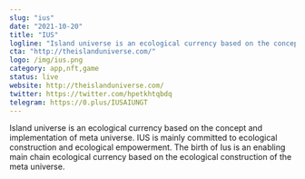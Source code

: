 ```yaml
---
slug: "ius"
date: "2021-10-20"
title: "IUS"
logline: "Island universe is an ecological currency based on the concept and implementation of meta universe. IUS is mainly committed to ecological construction and ecological empowerment. The birth of Ius is an enabling main chain ecological currency based on the ecological construction of the meta universe."
cta: "http://theislanduniverse.com/"
logo: /img/ius.png
category: app,nft,game
status: live
website: http://theislanduniverse.com/
twitter: https://twitter.com/hpetkhtqbdq
telegram: https://0.plus/IUSAIUNGT
---
```


Island universe is an ecological currency based on the concept and implementation of meta universe. IUS is mainly committed to ecological construction and ecological empowerment. The birth of Ius is an enabling main chain ecological currency based on the ecological construction of the meta universe.
